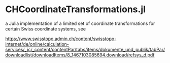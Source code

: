 # CHCoordinateTransformations.jl

a Julia implementation of a limited set of coordinate transformations for certain Swiss coordinate systems, see

https://www.swisstopo.admin.ch/content/swisstopo-internet/de/online/calculation-services/_jcr_content/contentPar/tabs/items/dokumente_und_publik/tabPar/downloadlist/downloadItems/8_1467103085694.download/refsys_d.pdf
